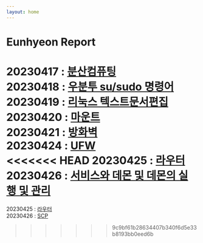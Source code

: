 ```yaml
---
layout: home
---
```


# Eunhyeon Report
20230417 :  [분산컴퓨팅](DistributeComputing)   
20230418 :  [우분투 su/sudo 명령어](Ubuntu)   
20230419 :  [리눅스 텍스트문서편집](EditTextDocument)   
20230420 :  [마운트](Mount)   
20230421 :  [방화벽](Firewalld)   
20230424 :  [UFW](ufw)   
<<<<<<< HEAD
20230425 :  [라우터](Router)
20230426 :  [서비스와 데몬 및 데몬의 실행 및 관리](Daemon.md)
=======
20230425 :  [라우터](Router)   
20230426 :  [SCP](SCP)
>>>>>>> 9c9bf61b28634407b340f6d5e33b8193bb0eed6b
